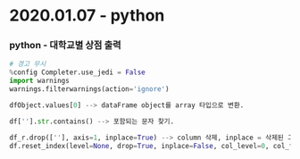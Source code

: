 # 2020.01.07 - python



### python - 대학교별 상점 출력

```python
# 경고 무시
%config Completer.use_jedi = False
import warnings
warnings.filterwarnings(action='ignore')
```

```python
dfObject.values[0] --> dataFrame object를 array 타입으로 변환.
```

```python
df[''].str.contains() --> 포함되는 문자 찾기.
```

```python
df_r.drop([''], axis=1, inplace=True) --> column 삭제, inplace = 삭제된 그대로 적용
df.reset_index(level=None, drop=True, inplace=False, col_level=0, col_fill='') --> for문으로 돌려서 reset시키는 방식도 있음.
```


